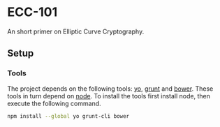 ECC-101
=======

An short primer on Elliptic Curve Cryptography.

Setup
-----

### Tools

The project depends on the following tools: [yo][], [grunt][] and
[bower][]. These tools in turn depend on [node][]. To install the
tools first install node, then execute the following command.

```sh
npm install --global yo grunt-cli bower
```

[yo]: http://yeoman.io/
[grunt]: http://gruntjs.com/
[bower]: http://bower.io/
[node]: http://nodejs.org/
